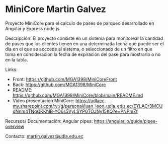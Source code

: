 # MiniCore Martin Galvez
Proyecto MiniCore para el calculo de pases de parqueo desarrollado en Angular y Express node.js

Descripción:
El proyecto consiste en un sistema para monitorear la cantidad de pases que los clientes tienen en una determinada fecha que puede ser el dia en el que se acccede al sistema, o seleccionado de un filtro en que toma en consideracion la fecha de expiración del pase para mostrarlo o no en la tabla. 

Links:
  - Front: https://github.com/MGA1398/MiniCoreFront
  - Back: https://github.com/MGA1398/MiniCore
  - README: https://github.com/MGA1398/MiniCore/blob/main/README.md
  - Video presentacion MiniCore: https://udlaec-my.sharepoint.com/:v:/g/personal/juan_leon_udla_edu_ec/EYLACr3MCUdNnm4TNqQKKhIB-YO6s5VyLSYP0TOJNy15KQ?e=PNPmZf

Recursos/ Documentación:
  Angular pipes: https://angular.io/guide/pipes-overview
  
Contacto:
  martin.galvez@udla.edu.ec
